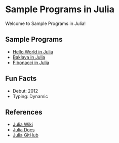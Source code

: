 # Sample Programs in Julia

Welcome to Sample Programs in Julia!

## Sample Programs

- [Hello World in Julia](https://therenegadecoder.com/code/hello-world-in-julia/)
- [Baklava in Julia](https://github.com/TheRenegadeCoder/sample-programs/pull/485)
- [Fibonacci in Julia](https://github.com/TheRenegadeCoder/sample-programs/issues/529)

## Fun Facts

- Debut: 2012
- Typing: Dynamic

## References

- [Julia Wiki](https://en.wikipedia.org/wiki/Julia_(programming_language))
- [Julia Docs](https://julialang.org/)
- [Julia GitHub](https://github.com/JuliaLang)
